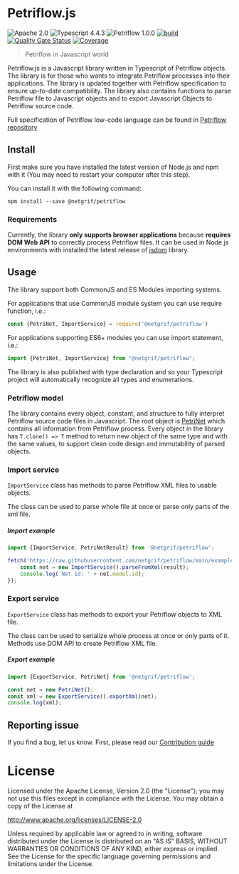 # Petriflow.js

![Apache 2.0](https://img.shields.io/badge/license-Apache%202.0-green)
![Typescript 4.4.3](https://img.shields.io/badge/Typescript-4.4.3-blue)
![Petriflow 1.0.0](https://img.shields.io/badge/Petriflow-1.0.0-0aa8ff)
[![build](https://github.com/netgrif/petriflow.js/actions/workflows/master-build.yml/badge.svg)](https://github.com/netgrif/petriflow.js/actions/workflows/release-build.yml)
[![Quality Gate Status](https://sonarcloud.io/api/project_badges/measure?project=netgrif_petriflow.js&metric=alert_status)](https://sonarcloud.io/dashboard?id=netgrif_petriflow.js)
[![Coverage](https://sonarcloud.io/api/project_badges/measure?project=netgrif_petriflow.js&metric=coverage)](https://sonarcloud.io/dashboard?id=netgrif_petriflow.js)

> Petriflow in Javascript world

Petriflow.js is a Javascript library written in Typescript of Petriflow objects. The library is for those who wants to integrate Petriflow
processes into their applications. The library is updated together with Petriflow specification to ensure up-to-date compatibility.
The library also contains functions to parse Petriflow file to Javascript objects and to export Javascript Objects to Petriflow source code.

Full specification of Petriflow low-code language can be found in [Petriflow repository](https://github.com/netgrif/petriflow.js) 

## Install
First make sure you have installed the latest version of Node.js and npm with it (You may need to restart your computer after this step).

You can install it with the following command:
```shell
npm install --save @netgrif/petriflow
```

### Requirements

Currently, the library **only supports browser applications** because **requires DOM Web API** to correctly process Petriflow files.
It can be used in Node.js environments with installed the latest release of [jsdom](https://github.com/jsdom/jsdom) library.

## Usage

The library support both CommonJS and ES Modules importing systems.

For applications that use CommonJS module system you can use require function, i.e.:
```javascript
const {PetriNet, ImportService} = require('@netgrif/petriflow')
```

For applications supporting ES6+ modules you can use import statement, i.e.:

```javascript
import {PetriNet, ImportService} from "@netgrif/petriflow";
```

The library is also published with type declaration and so your Typescript project will automatically recognize all types and enumerations.

### Petriflow model

The library contains every object, constant, and structure to fully interpret Petriflow source code files in Javascript.
The root object is [PetriNet](https://github.com/netgrif/petriflow.js/blob/master/src/lib/model/petri-net.ts) which contains all information from Petriflow process. Every object in the library has
`T.clone() => T` method to return new object of the same type and with the same values, to support clean code design and
immutability of parsed objects.

### Import service

`ImportService` class has methods to parse Petriflow XML files to usable objects. 

The class can be used to parse whole file at once or parse only parts of the xml file.

##### Import example
```javascript
import {ImportService, PetriNetResult} from '@netgrif/petriflow';

fetch('https://raw.githubusercontent.com/netgrif/petriflow/main/examples/order-approval.xml').then(result => {
    const net = new ImportService().parseFromXml(result);
    console.log('Net id: ' + net.model.id); 
});
```

### Export service

`ExportService` class has methods to export your Petriflow objects to XML file.

The class can be used to serialize whole process at once or only parts of it. Methods use DOM API to create Petriflow XML file.

##### Export example
```javascript
import {ExportService, PetriNet} from '@netgrif/petriflow';

const net = new PetriNet();
const xml = new ExportService().exportXml(net);
console.log(xml);
```

## Reporting issue

If you find a bug, let us know. First, please read our [Contribution guide](https://github.com/netgrif/petriflow.js/blob/master/CONTRIBUTING.md)

# License

Licensed under the Apache License, Version 2.0 (the "License"); you may not use this files except in compliance with the License. You may obtain a copy of the License at

http://www.apache.org/licenses/LICENSE-2.0

Unless required by applicable law or agreed to in writing, software distributed under the License is distributed on an "AS IS" BASIS, WITHOUT WARRANTIES OR CONDITIONS OF ANY KIND, 
either express or implied. See the License for the specific language governing permissions and limitations under the License.
